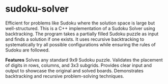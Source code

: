 # sudoku-solver
Efficient for problems like Sudoku where the solution space is large but well-structured.
This is a C++ implementation of a Sudoku Solver using backtracking. The program takes a partially filled Sudoku puzzle as input and finds a solution if one exists. It uses recursive backtracking to systematically try all possible configurations while ensuring the rules of Sudoku are followed.
<br>

****Features****
Solves any standard 9x9 Sudoku puzzle.
Validates the placement of digits in rows, columns, and 3x3 subgrids.
Provides clear input and output to showcase the original and solved boards.
Demonstrates backtracking and recursive problem-solving techniques.
